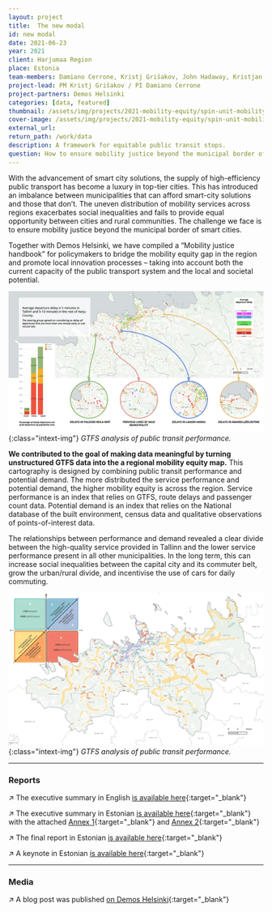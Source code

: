 ```yaml
---
layout: project
title:  The new modal
id: new modal
date: 2021-06-23
year: 2021
client: Harjumaa Region
place: Estonia
team-members: Damiano Cerrone, Kristj Grišakov, John Hadaway, Kristjan Männigo, Jesús López Baeza
project-lead: PM Kristj Grišakov / PI Damiano Cerrone
project-partners: Demos Helsinki
categories: [data, featured]
thumbnail: /assets/img/projects/2021-mobility-equity/spin-unit-mobility-equity-0.png
cover-image: /assets/img/projects/2021-mobility-equity/spin-unit-mobility-equity-2.png
external_url:
return_path: /work/data
description: A framework for equitable public transit stops.
question: How to ensure mobility justice beyond the municipal border of smart cities? 
---
```


With the advancement of smart city solutions, the supply of high-efficiency public transport has become a luxury in top-tier cities. This has introduced an imbalance between municipalities that can afford smart-city solutions and those that don’t. The uneven distribution of mobility services across regions exacerbates social inequalities and fails to provide equal opportunity between cities and rural communities. The challenge we face is to ensure mobility justice beyond the municipal border of smart cities.

Together with Demos Helsinki, we have compiled a “Mobility justice handbook” for policymakers to bridge the mobility equity gap in the region and promote local innovation processes – taking into account both the current capacity of the public transport system and the local and societal potential.

![Mobility justice 1](/assets/img/projects/2021-mobility-equity/spin-unit-mobility-equity-1.png){:class="intext-img"}
*GTFS analysis of public transit performance.*


**We contributed to the goal of making data meaningful by turning unstructured GTFS data into the a regional mobility equity map.** This cartography is designed by combining public transit performance and potential demand. The more distributed the service performance and potential demand, the higher mobility equity is across the region.  Service performance is an index that relies on GTFS, route delays and passenger count data.
Potential demand is an index that relies on the National database of the built environment, census data and qualitative observations of points-of-interest data.

The relationships between performance and demand revealed a clear divide between the high-quality service provided in Tallinn and the lower service performance present in all other municipalities. In the long term, this can increase social inequalities between the capital city and its commuter belt, grow the urban/rural divide, and incentivise the use of cars for daily commuting.

![Mobility justice 2](/assets/img/projects/2021-mobility-equity/spin-unit-mobility-equity-3.png){:class="intext-img"}
*GTFS analysis of public transit performance.*

---

### Reports

&#8599;&#xFE0E; The executive summary in English [is available here](https://drive.google.com/file/d/1RDo2fJ5MsJm76zWLrP2TaNJ1QyMhlS8y/view?usp=sharing){:target="_blank"}

&#8599;&#xFE0E; The executive summary in Estonian [is available here](https://drive.google.com/file/d/1yAHGMn_wF5Qc9q1FLmqMYMev05H9ZMby/view?usp=sharing){:target="_blank"} with the attached [Annex 1](https://drive.google.com/file/d/14u_0h7OC5hllruVc6wxH0VCew6pYYuXB/view?usp=sharing){:target="_blank"} and [Annex 2](https://drive.google.com/file/d/1d3399ra9qlkaFKnnR8HM9zSOcI8f-Ttg/view?usp=sharing){:target="_blank"} 

&#8599;&#xFE0E; The final report in Estonian [is available here](https://drive.google.com/file/d/1qg5tOHiUN28c9-Hs0VGRqiK3BM_Gf66R/view?usp=sharing){:target="_blank"}

&#8599;&#xFE0E; A keynote in Estonian [is available here](https://drive.google.com/file/d/1qfJcl1K8DYe3_vszzmjSieLRDVoH0Hru/view?usp=sharing){:target="_blank"}

---

### Media

&#8599;&#xFE0E; A blog post was published [on Demos Helsinki](https://demoshelsinki.fi/2021/03/31/next-stop-make-transportation-work-for-people/){:target="_blank"}
